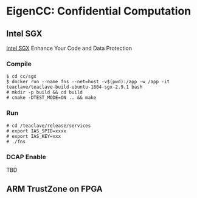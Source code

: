 # EigenCC: Confidential Computation

## Intel SGX

[Intel SGX](https://software.intel.com/content/www/us/en/develop/topics/software-guard-extensions.html) Enhance Your Code and Data Protection

### Compile

```
$ cd cc/sgx 
$ docker run --name fns --net=host -v$(pwd):/app -w /app -it teaclave/teaclave-build-ubuntu-1804-sgx-2.9.1 bash
# mkdir -p build && cd build
# cmake -DTEST_MODE=ON .. && make
```

### Run
```
# cd /teaclave/release/services
# export IAS_SPID=xxxx
# export IAS_KEY=xxx
# ./fns
```

### DCAP Enable
TBD

## ARM TrustZone on FPGA 
